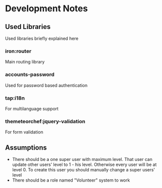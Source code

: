 # Development Notes

## Used Libraries

Used libraries briefly explained here

### iron:router

Main routing library

### accounts-password

Used for password based authentication

### tap:i18n

For multilanguage support



### themeteorchef:jquery-validation

For form validation

## Assumptions

* There should be a one super user with maximum level. That user can update other users' level to 1 - his level. Otherwise every user will be at level 0. To create this user you should manually change a super users' level
* There should be a role named "Volunteer" system to work
